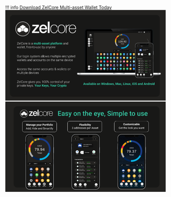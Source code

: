 !!! info 
    [Download ZelCore Multi-asset Wallet Today](https://zel.network/project/zelcore/)
![zelcore](../img/ZelCore/Zelcore_summary.png)
![zelcore](../img/ZelCore/Zelcore_mobile_summary.png)
